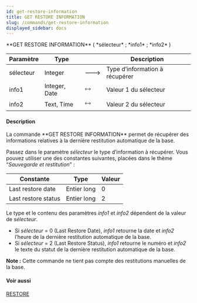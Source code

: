 ```yaml
---
id: get-restore-information
title: GET RESTORE INFORMATION
slug: /commands/get-restore-information
displayed_sidebar: docs
---
```


<!--REF #_command_.GET RESTORE INFORMATION.Syntax-->**GET RESTORE INFORMATION** ( *sélecteur* ; *info1* ; *info2* )<!-- END REF-->
<!--REF #_command_.GET RESTORE INFORMATION.Params-->
| Paramètre | Type |  | Description |
| --- | --- | --- | --- |
| sélecteur | Integer | &#x1F852; | Type d’information à récupérer |
| info1 | Integer, Date | &#x1F858; | Valeur 1 du sélecteur |
| info2 | Text, Time | &#x1F858; | Valeur 2 du sélecteur |

<!-- END REF-->

#### Description 

<!--REF #_command_.GET RESTORE INFORMATION.Summary-->La commande **GET RESTORE INFORMATION** permet de récupérer des informations relatives à la dernière restitution automatique de la base.<!-- END REF--> 

Passez dans le paramètre *sélecteur* le type d’information à récupérer. Vous pouvez utiliser une des constantes suivantes, placées dans le thème “*Sauvegarde et restitution*” :

| Constante           | Type        | Valeur |
| ------------------- | ----------- | ------ |
| Last restore date   | Entier long | 0      |
| Last restore status | Entier long | 2      |

Le type et le contenu des paramètres *info1* et *info2* dépendent de la valeur de *sélecteur*.

* Si *sélecteur* \= 0 (Last Restore Date), *info1* retourne la date et *info2* l’heure de la dernière restitution automatique de la base.
* Si *sélecteur* \= 2 (Last Restore Status), *info1* retourne le numéro et *info2* le texte du statut de la dernière restitution automatique de la base.

**Note :** Cette commande ne tient pas compte des restitutions manuelles de la base.

#### Voir aussi 

[RESTORE](restore.md)  